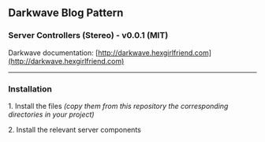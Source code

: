 ## Darkwave Blog Pattern
### Server Controllers (Stereo) - v0.0.1 (MIT)

Darkwave documentation: [http://darkwave.hexgirlfriend.com](http://darkwave.hexgirlfriend.com)

-------

### Installation

1\. Install the files *(copy them from this repository the corresponding directories in your project)*

2\. Install the relevant server components
